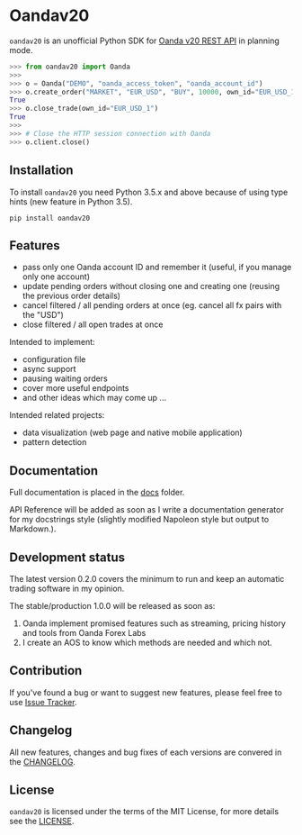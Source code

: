 # Oandav20

`oandav20` is an unofficial Python SDK for [Oanda v20 REST API](http://developer.oanda.com/rest-live-v20/introduction/) in planning mode.

```python
>>> from oandav20 import Oanda
>>>
>>> o = Oanda("DEMO", "oanda_access_token", "oanda_account_id") 
>>> o.create_order("MARKET", "EUR_USD", "BUY", 10000, own_id="EUR_USD_1")
True
>>> o.close_trade(own_id="EUR_USD_1")
True
>>>
>>> # Close the HTTP session connection with Oanda
>>> o.client.close()
```

## Installation

To install `oandav20` you need Python 3.5.x and above because of using type hints (new feature in Python 3.5).

```
pip install oandav20
```

## Features

- pass only one Oanda account ID and remember it (useful, if you manage only one account)
- update pending orders without closing one and creating one (reusing the previous order details)
- cancel filtered / all pending orders at once (eg. cancel all fx pairs with the "USD")
- close filtered / all open trades at once

Intended to implement:

- configuration file
- async support
- pausing waiting orders
- cover more useful endpoints
- and other ideas which may come up ...

Intended related projects:

- data visualization (web page and native mobile application)
- pattern detection

## Documentation

Full documentation is placed in the [docs](https://github.com/nait-aul/oandav20/tree/master/docs) folder.

API Reference will be added as soon as I write a documentation generator for my docstrings style (slightly modified Napoleon style but output to Markdown.).

## Development status

The latest version 0.2.0 covers the minimum to run and keep an automatic trading software in my opinion.

The stable/production 1.0.0 will be released as soon as:

1. Oanda implement promised features such as streaming, pricing history and tools from Oanda Forex Labs
2. I create an AOS to know which methods are needed and which not. 

## Contribution

If you've found a bug or want to suggest new features, please feel free to use [Issue Tracker](https://github.com/nait-aul/oandav20/issues).

## Changelog

All new features, changes and bug fixes of each versions are convered in the [CHANGELOG](https://github.com/nait-aul/oandav20/blob/master/CHANGELOG.md).
 
## License

`oandav20` is licensed under the terms of the MIT License, for more details see the [LICENSE](https://github.com/nait-aul/oandav20/blob/master/LICENSE).
